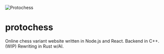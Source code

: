 
![Protochess](https://i.imgur.com/wKBBU7d.png)

# protochess 
Online chess variant website written in Node.js and React. Backend in C++. (WIP) Rewriting in Rust w/AI.

